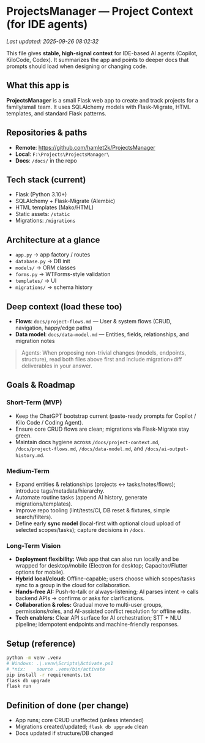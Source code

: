 # ProjectsManager — Project Context (for IDE agents)
_Last updated: 2025-09-26 08:02:32_

This file gives **stable, high-signal context** for IDE-based AI agents (Copilot, KiloCode, Codex). It summarizes the app and points to deeper docs that prompts should load when designing or changing code.

## What this app is
**ProjectsManager** is a small Flask web app to create and track projects for a family/small team. It uses SQLAlchemy models with Flask-Migrate, HTML templates, and standard Flask patterns.

## Repositories & paths
- **Remote**: https://github.com/hamlet2k/ProjectsManager
- **Local**: `F:\Projects\ProjectsManager\`
- **Docs**: `/docs/` in the repo

## Tech stack (current)
- Flask (Python 3.10+)
- SQLAlchemy + Flask-Migrate (Alembic)
- HTML templates (Mako/HTML)
- Static assets: `/static`
- Migrations: `/migrations`

## Architecture at a glance
- `app.py` → app factory / routes
- `database.py` → DB init
- `models/` → ORM classes
- `forms.py` → WTForms-style validation
- `templates/` → UI
- `migrations/` → schema history

## Deep context (load these too)
- **Flows**: `docs/project-flows.md` — User & system flows (CRUD, navigation, happy/edge paths)
- **Data model**: `docs/data-model.md` — Entities, fields, relationships, and migration notes

> Agents: When proposing non-trivial changes (models, endpoints, structure), read both files above first and include migration+diff deliverables in your answer.

## Goals & Roadmap

### Short-Term (MVP)
- Keep the ChatGPT bootstrap current (paste-ready prompts for Copilot / Kilo Code / Coding Agent).
- Ensure core CRUD flows are clean; migrations via Flask-Migrate stay green.
- Maintain docs hygiene across `/docs/project-context.md`, `/docs/project-flows.md`, `/docs/data-model.md`, and `/docs/ai-output-history.md`.

### Medium-Term
- Expand entities & relationships (projects ↔ tasks/notes/flows); introduce tags/metadata/hierarchy.
- Automate routine tasks (append AI history, generate migrations/templates).
- Improve repo tooling (lint/tests/CI, DB reset & fixtures, simple search/filters).
- Define early **sync model** (local-first with optional cloud upload of selected scopes/tasks); capture decisions in `/docs`.

### Long-Term Vision
- **Deployment flexibility:** Web app that can also run locally and be wrapped for desktop/mobile (Electron for desktop; Capacitor/Flutter options for mobile).  
- **Hybrid local/cloud:** Offline-capable; users choose which scopes/tasks sync to a group in the cloud for collaboration.  
- **Hands-free AI:** Push-to-talk or always-listening; AI parses intent → calls backend APIs → confirms or asks for clarifications.  
- **Collaboration & roles:** Gradual move to multi-user groups, permissions/roles, and AI-assisted conflict resolution for offline edits.  
- **Tech enablers:** Clear API surface for AI orchestration; STT + NLU pipeline; idempotent endpoints and machine-friendly responses.

## Setup (reference)
```bash
python -m venv .venv
# Windows: .\.venv\Scripts\Activate.ps1
# *nix:    source .venv/bin/activate
pip install -r requirements.txt
flask db upgrade
flask run
```

## Definition of done (per change)
- App runs; core CRUD unaffected (unless intended)
- Migrations created/updated; `flask db upgrade` clean
- Docs updated if structure/DB changed
